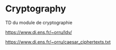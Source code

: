 # Cryptography
TD du module de cryptographie

https://www.di.ens.fr/~orru/ldv/


https://www.di.ens.fr/~orru/caesar_ciphertexts.txt



